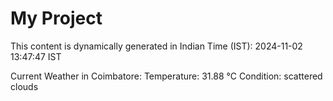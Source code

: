 # My Project

This content is dynamically generated in Indian Time (IST): 2024-11-02 13:47:47 IST


Current Weather in Coimbatore:
Temperature: 31.88 °C
Condition: scattered clouds
